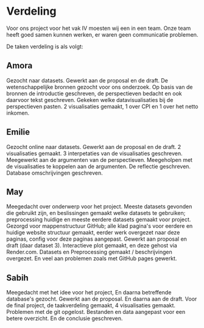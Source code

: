 # Verdeling

Voor ons project voor het vak IV moesten wij een in een team. 
Onze team heeft goed samen kunnen werken, er waren geen communicatie problemen.

De taken verdeling is als volgt:

## Amora
Gezocht naar datasets. Gewerkt aan de proposal en de draft. De wetenschappelijke bronnen gezocht voor ons onderzoek.
Op basis van de bronnen de introductie geschreven, de perspectieven bedacht en ook daarvoor tekst geschreven. Gekeken welke datavisualisaties bij de perspectieven pasten. 2 visualisaties gemaakt, 1 over CPI en 1 over het netto inkomen. 

## Emilie
Gezocht online naar datasets. Gewerkt aan de proposal en de draft. 2 visualisaties gemaakt. 3 interpetaties van de visualisaties geschreven. Meegewerkt aan de argumenten van de perspectieven. Meegeholpen met de visualisaties te koppelen aan de argumenten. De reflectie geschreven. Database omschrijvingen geschreven. 

## May
Meegedacht over onderwerp voor het project. Meeste datasets gevonden die gebruikt zijn, en beslissingen gemaakt welke datasets te gebruiken; preprocessing huidige en meeste eerdere datasets gemaakt voor project. Gezorgd voor mappenstructuur GitHub; alle klad pagina's voor eerdere en huidige website structuur gemaakt, eerder werk overgezet naar deze paginas, config voor deze paginas aangepast. Gewerkt aan proposal en draft (daar dataset 3). Interactieve plot gemaakt, en deze gehost via Render.com. Datasets en Preprocessing gemaakt / beschrijvingen overgezet.
En veel aan problemen zoals met GitHub pages gewerkt.

## Sabih
Meegedacht met het idee voor het project, En daarna betreffende database's gezocht. 
Gewerkt aan de proposal. En daarna aan de draft.
Voor de final project, de taakverdeling gemaakt, 4 visualisaties gemaakt. Problemen met de git opgelost. Bestanden en data aangepast voor een betere overzicht. En de conclusie geschreven.

